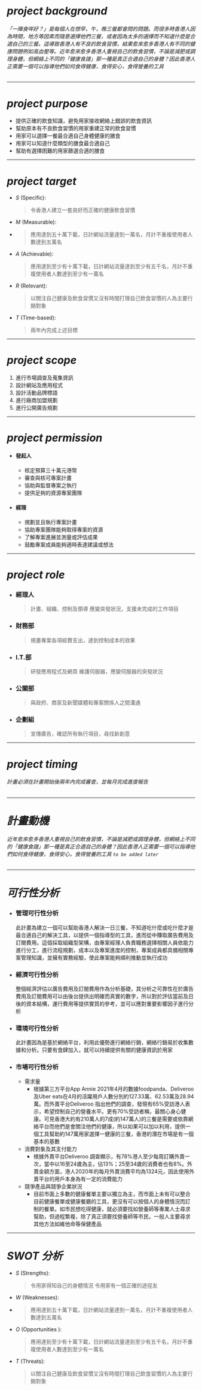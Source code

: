 
# *project background*
###### 「一陣食咩好？」是每個人在想早，午，晚三餐都會問的問題。而很多時香港人因為時間，地方等因素而隨意選擇他們三餐，或者因為太多的選擇而不知道什麼是合適自己的三餐。這導致香港人有不良的飲食習慣，結果愈來愈多香港人有不同的健康問題例如高血壓等。近年愈來愈多香港人重視自己的飲食習慣，不論是減肥或調理身體，但網絡上不同的「健康食譜」那一種是真正合適自己的身體？因此香港人正需要一個可以指導他們如何食得健康，食得安心，食得營養的工具

***

# *project purpose*
- 提供正確的飲食知識，避免用家接收網絡上錯誤的飲食資訊
- 幫助原本有不良飲食習慣的用家重建正常的飲食習慣
- 用家可以選擇一餐最合適自己身體健康的膳食
- 用家可以知道什麼類型的膳食最合適自己
- 幫助有選擇困難的用家篩選合適的膳食

***

# *project target*
- _*S*_ (Specific):  
  >令香港人建立一套良好而正確的健康飲食習慣
- _*M*_ (Measurable):
- >應用達到五十萬下載，日計網站流量達到一萬名，月計不重複使用者人數達到五萬名
- _*A*_ (Achievable):
  >應用達到至少有十萬下載，日計網站流量達到至少有五千名，月計不重複使用者人數達到至少有一萬名
- _*R*_ (Relevant):
  >以關注自己健康及飲食習慣又沒有時間打理自己飲食習慣的人為主要行銷對象
- _*T*_ (Time-based):
  >兩年內完成上述目標

***

# *project scope*
  1. 進行市場調查及蒐集資訊
  2. 設計網站及應用程式
  3. 設計活動品牌標語
  4. 進行廠商加盟規劃
  5. 進行公開廣告規劃

***

# *project permission*
- #### 發起人
  - 核定預算三十萬元港幣
  - 審查與核可專案計畫
  - 協助與監督專案之執行
  - 提供足夠的資源專案團隊

- #### 經理
  - 規劃並且執行專案計畫
  - 協助專案團隊能夠取得專案的資源
  - 了解專案進展並測量或評估成果
  - 鼓勵專案成員能夠適時表達建議或想法

***

# *project role*
- ### 經理人
  >計畫、組織、控制及領導
  >應變突發狀況，支援未完成的工作項目
- ### 財務部
  >規畫專案各項經費支出，達到控制成本的效果
- ### I.T.部
  >研發應用程式及網頁
  >維護伺服器，應變伺服器的突發狀況
- ### 公關部
  >與政府、商家及新聞媒體和專案關係人之間溝通
- ### 企劃組
  >宣傳廣告，確認所有執行項目，尋找新創意

***

# *project timing*
###### 計畫必須在計畫開始後兩年內完成審查，並每月完成進度報告

***

# *計畫動機*
###### 近年愈來愈多香港人重視自己的飲食習慣，不論是減肥或調理身體，但網絡上不同的「健康食譜」那一種是真正合適自己的身體？因此香港人正需要一個可以指導他們如何食得健康，食得安心，食得營養的工具 *```to be added later```*

***

# *可行性分析*
- ### 管理可行性分析
  此計畫為建立一個可以幫助香港人解決一日三餐，不知道吃什麼或吃什麼才是最合適自己的解決工具，以提供一個指導型的工具，進而從中賺取廣告費用及訂閱費用。這個採取組織型架構，由專案經理人負責職務選擇相關人員依能力進行分工，進行流程規劃，成本以及專案進度的控制，專案成員都具備相關專案管理知識，並擁有實務經驗，使此專案能夠順利推動並執行成功
- ### 經濟可行性分析
  整個經濟評估以廣告費用及訂閱費用作為分析基礎，其分析之可靠性在於廣告費用及訂閱費用可以由後台提供出明確而真實的數字，所以對於評估當前及日後的資本結構，運行費用等提供實質的參考，並可以應對重要影響因子進行分析
- ### 環境可行性分析
  此計畫因為是基於網絡平台，利用此優勢進行網絡行銷，網絡行銷易於收集數據和分析。只要有食肆加入，就可以持續提供有關的健康資訊於用家
- ### 市場可行性分析
  - 需求量
    - 根據第三方平台App Annie 2021年4月的數據foodpanda、Deliveroo及Uber eats在4月的活躍用戶人數分別約127.33萬、62.53萬及28.94萬。而外賣平台Deliveroo 指出他們的調查，發現有65%受訪港人表示，希望控制自己的營養水平。更有70%受訪者稱，最關心身心健康。可見香港大約有210萬人的7成(約147萬人)的三餐是需要或依靠網絡平台而他們是會關注他們的健康，所以如果可以加以利用，提供一個工具幫助約147萬用家選擇一健康的三餐，香港的潛在市場是有一個基本的基數
  - 消費對象及其支付能力
    - 根據外賣平台Deliveroo 調查顯示，有78%港人至少每周訂購外賣一次，當中以16至24歲為主，佔13%；25至34歲的消費者也有8%。外賣金額方面，港人2020年的每月外賣消費平均為1324元，因此使用外賣平台的用戶本身為有一定的消費能力
  - 競爭產品與競爭企業狀況
    - 目前市面上多數的健康餐單主要以獨立為主，而市面上未有可以整合目前健康餐單或健康餐廳的工具，更沒有可以按個人的身體情況而訂制的餐單。如市民想吃得健康，就必須要找如營養師等專業人士尋求幫助，但過程繁複，除了真正須要找營養師等市民，一般人主要尋求其他方法如維他命等保健產品

***

# *SWOT 分析*
- _*S*_ (Strengths):  
  >令用家得知自己的身體情況
  >令用家有一個正確的途徑友
- _*W*_ (Weaknesses):
- >應用達到五十萬下載，日計網站流量達到一萬名，月計不重複使用者人數達到五萬名
- _*O*_ (Opportunities ):
  >應用達到至少有十萬下載，日計網站流量達到至少有五千名，月計不重複使用者人數達到至少有一萬名
- _*T*_ (Threats):
  >以關注自己健康及飲食習慣又沒有時間打理自己飲食習慣的人為主要行銷對象

